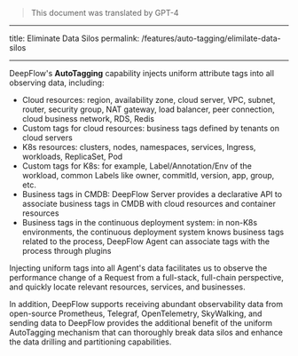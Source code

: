 > This document was translated by GPT-4

---

title: Eliminate Data Silos
permalink: /features/auto-tagging/elimilate-data-silos

---

DeepFlow's **AutoTagging** capability injects uniform attribute tags into all observing data, including:

- Cloud resources: region, availability zone, cloud server, VPC, subnet, router, security group, NAT gateway, load balancer, peer connection, cloud business network, RDS, Redis
- Custom tags for cloud resources: business tags defined by tenants on cloud servers
- K8s resources: clusters, nodes, namespaces, services, Ingress, workloads, ReplicaSet, Pod
- Custom tags for K8s: for example, Label/Annotation/Env of the workload, common Labels like owner, commitId, version, app, group, etc.
- Business tags in CMDB: DeepFlow Server provides a declarative API to associate business tags in CMDB with cloud resources and container resources
- Business tags in the continuous deployment system: in non-K8s environments, the continuous deployment system knows business tags related to the process, DeepFlow Agent can associate tags with the process through plugins

Injecting uniform tags into all Agent's data facilitates us to observe the performance change of a Request from a full-stack, full-chain perspective, and quickly locate relevant resources, services, and businesses.

In addition, DeepFlow supports receiving abundant observability data from open-source Prometheus, Telegraf, OpenTelemetry, SkyWalking, and sending data to DeepFlow provides the additional benefit of the uniform AutoTagging mechanism that can thoroughly break data silos and enhance the data drilling and partitioning capabilities.

